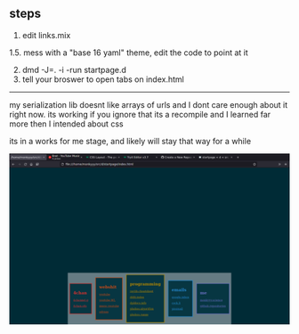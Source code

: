 ## steps
1. edit links.mix

1.5. mess with a "base 16 yaml" theme, edit the code to point at it

2. dmd -J=. -i -run startpage.d
3. tell your broswer to open tabs on index.html

----

my serialization lib doesnt like arrays of urls and I dont care enough about it right now.
its working if you ignore that its a recompile and I learned far more then I intended about css

its in a works for me stage, and likely will stay that way for a while

![screenshot.png](screenshot.png)